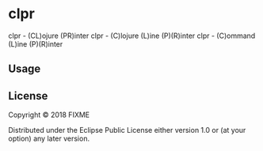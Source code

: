 # clpr

clpr - (CL)ojure (PR)inter
clpr - (C)lojure (L)ine (P)(R)inter
clpr - (C)ommand (L)ine (P)(R)inter

## Usage



## License

Copyright © 2018 FIXME

Distributed under the Eclipse Public License either version 1.0 or (at
your option) any later version.

